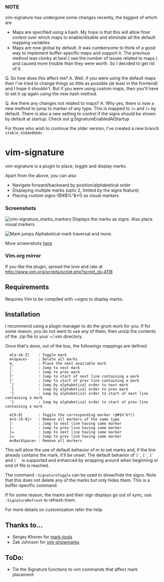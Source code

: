 ### NOTE  
vim-signature has undergone some changes recently, the biggest of which are
* Maps are specified using a hash. My hope is that this will allow finer control over which maps to enable/disable and eliminate all the default mapping variables
* Maps are now global by default. It was cumbersome to think of a good way to implement buffer-specific maps and support it. The previous method was clunky at best ( see the number of issues related to maps ) and caused more trouble than they were worth. So I decided to get rid of it.

Q. So how does this affect me?
A. Well, if you were using the default maps then I've tried to change things as little as possible (at least in the frontend) and I hope it shouldn't. But if you were using custom maps, then you'll have to set it up again using the new hash method.

Q. Are there any changes not related to maps?
A. Why yes, there is now a new method to jump to marker of any type. This is mapped to `]=` and `[=` by default.
   There is also a new setting to control if the signs should be shown by default at startup. Check out g:SignatureEnabledAtStartup

For those who wish to continue the older version, I've created a new branch `stable_4104e0bb6c`


# vim-signature
vim-signature is a plugin to place, toggle and display marks.

Apart from the above, you can also
* Navigate forward/backward by position/alphabetical order
* Displaying multiple marks (upto 2, limited by the signs feature)
* Placing custom signs !@#$%^&*() as visual markers


### Screenshots
![vim-signature_marks_markers](https://github.com/kshenoy/vim-signature/blob/images/screens/vim-signature_marks_markers.png?raw=true)
Displays the marks as signs. Also place visual markers

![Mark jumps](https://github.com/kshenoy/vim-signature/blob/images/screens/vim-signature_mark_jumps.gif?raw=true)
Alphabetical mark traversal and more.

More screenshots [here](http://imgur.com/a/3KQyt)

### Vim.org mirror
If you like the plugin, spread the love and rate at http://www.vim.org/scripts/script.php?script_id=4118


## Requirements
Requires Vim to be compiled with +signs to display marks.


## Installation
I recommend using a plugin manager to do the grunt work for you.
If for some reason, you do not want to use any of them, then unzip the contents of the .zip file to your ~/.vim directory.

Once that's done, out of the box, the followings mappings are defined

````
  m[a-zA-Z]    : Toggle mark
  m<Space>     : Delete all marks
  m,           : Place the next available mark
  ]`           : Jump to next mark
  [`           : Jump to prev mark
  ]'           : Jump to start of next line containing a mark
  ['           : Jump to start of prev line containing a mark
  `]           : Jump by alphabetical order to next mark
  `[           : Jump by alphabetical order to prev mark
  ']           : Jump by alphabetical order to start of next line containing a mark
  '[           : Jump by alphabetical order to start of prev line containing a mark

  m[0-9]       : Toggle the corresponding marker !@#$%^&*()
  m<S-[0-9]>   : Remove all markers of the same type
  ]-           : Jump to next line having same marker
  [-           : Jump to prev line having same marker
  ]=           : Jump to next line having same marker
  [=           : Jump to prev line having same marker
  m<BackSpace> : Remove all markers
````

This will allow the use of default behavior of m to set marks and, if the line
already contains the mark, it'll be unset.
The default behavior of `]'`, `['`, ``]` `` and ``[` `` is supported and enhanced by
wrapping around when beginning or end of file is reached.

The command `:SignatureToggle` can be used to show/hide the signs.
Note that this does not delete any of the marks but only hides them.
This is a buffer-specific command.

If for some reason, the marks and their sign displays go out of sync,
use `:SignatureRefresh` to refresh them.

For more details on customization refer the help


## Thanks to...
* Sergey Khorev for [mark-tools](http://www.vim.org/scripts/script.php?script_id=2929)
* Zak Johnson for [vim-showmarks](https://github.com/zakj/vim-showmarks)


## ToDo:
* Tie the Signature functions to vim commands that affect mark placement
